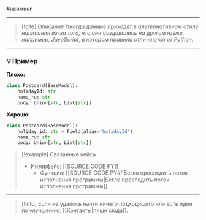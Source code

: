 #нейминг 
***

> [!cite] Описание
>_Иногда данные приходят в альтернативном стиле написания из-за того, что они создавались на другом языке, например, JavaScript, в котором правила отличаются от Python._

***
### 💡 Пример


**Плохо:**
```python
class Postcard(BaseModel):
    holidayId: str
    name_ru: str
    body: Union[str, List[str]]
```

**Хорошо:**
```python
class Postcard(BaseModel):
    holiday_id: str = Field(alias='holidayId')
    name_ru: str
    body: Union[str, List[str]]
```

> [!example] Связанные кейсы
>- Интерфейс: [[SOURCE CODE PY]]
>	- Функция: [[SOURCE CODE PY#𝑓 Бегло проследить поток исполнения программы|Бегло проследить поток исполнения программы]]

***

> [!info]
> Если не удалось найти ничего подходящего или есть идея по улучшению, [[Контакты|пиши сюда]].
